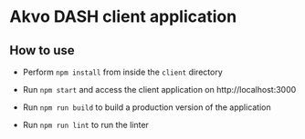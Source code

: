 # Akvo DASH client application

## How to use

* Perform `npm install` from inside the `client` directory

* Run `npm start` and access the client application on http://localhost:3000

* Run `npm run build` to build a production version of the application

* Run `npm run lint` to run the linter
